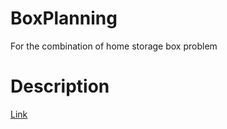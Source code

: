 # BoxPlanning
For the combination of home storage box problem

# Description
[Link](https://zhuanlan.zhihu.com/p/565578114)